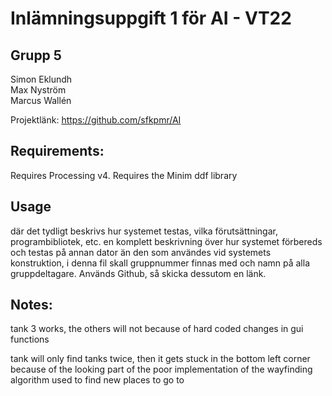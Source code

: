 # Inlämningsuppgift 1 för AI - VT22

## Grupp 5
Simon Eklundh  
Max Nyström  
Marcus Wallén

Projektlänk: https://github.com/sfkpmr/AI

## Requirements:
Requires Processing v4.
Requires the Minim ddf library

## Usage
 där det tydligt beskrivs hur systemet testas, vilka förutsättningar, programbibliotek, etc. en komplett beskrivning över hur systemet förbereds och testas på annan dator än den som användes vid systemets konstruktion, i denna fil skall gruppnummer finnas med och namn på alla gruppdeltagare. Används Github, så skicka dessutom en länk.
## Notes:
tank 3 works, the others will not because of hard coded changes in gui functions

tank will only find tanks twice, then it gets stuck in the bottom left corner because of the looking part of the poor implementation of the wayfinding algorithm used to find new places to go to